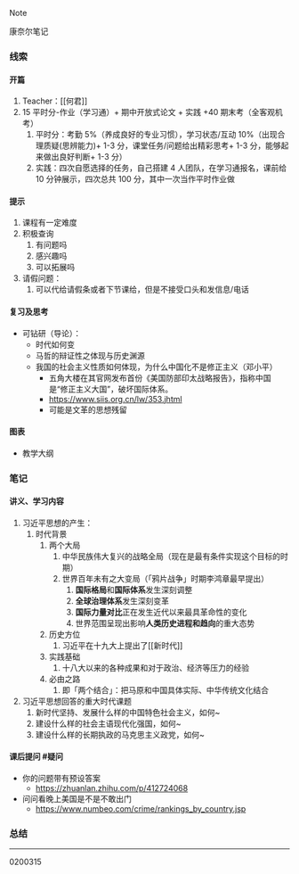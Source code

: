 > [!NOTE]
> 康奈尔笔记

### 线索
#### 开篇
1. Teacher：[[何君]]
2. 15 平时分-作业（学习通）+ 期中开放式论文 + 实践 +40 期末考（全客观机考）
	1. 平时分：考勤 5%（养成良好的专业习惯），学习状态/互动 10%（出现合理质疑(思辨能力)+ 1-3 分，课堂任务/问题给出精彩思考+ 1-3 分，能够起来做出良好判断+ 1-3 分）
	2. 实践：四次自愿选择的任务，自己搭建 4 人团队，在学习通报名，课前给 10 分钟展示，四次总共 100 分，其中一次当作平时作业做
#### 提示
1. 课程有一定难度
2. 积极查询
	1. 有问题吗
	2. 感兴趣吗
	3. 可以拓展吗
3. 请假问题：
	1. 可以代给请假条或者下节课给，但是不接受口头和发信息/电话
#### 复习及思考
- 可钻研（导论）：
	- 时代如何变
	- 马哲的辩证性之体现与历史渊源
	- 我国的社会主义性质如何体现，为什么中国化不是修正主义（邓小平）
		- 五角大楼在其官网发布首份《美国防部印太战略报告》，指称中国是“修正主义大国”，破坏国际体系。
		- https://www.siis.org.cn/lw/353.jhtml
		- 可能是文革的思想残留
#### 图表
- 教学大纲
### 笔记
#### 讲义、学习内容
1. 习近平思想的产生：
	1. 时代背景
		1. 两个大局
			1. 中华民族伟大复兴的战略全局（现在是最有条件实现这个目标的时期）
			2. 世界百年未有之大变局（「鸦片战争」时期李鸿章最早提出）
				1. **国际格局**和**国际体系**发生深刻调整
				2. **全球治理体系**发生深刻变革
				3. **国际力量对比**正在发生近代以来最具革命性的变化
				4. 世界范围呈现出影响**人类历史进程和趋向**的重大态势
		2. 历史方位
			1. 习近平在十九大上提出了[[新时代]]
		3. 实践基础
			1. 十八大以来的各种成果和对于政治、经济等压力的经验
		4. 必由之路
			1. 即「两个结合」：把马原和中国具体实际、中华传统文化结合
2. 习近平思想回答的重大时代课题
	1. 新时代坚持、发展什么样的中国特色社会主义，如何~
	2. 建设什么样的社会主语现代化强国，如何~
	3. 建设什么样的长期执政的马克思主义政党，如何~
#### 课后提问 #疑问
- 你的问题带有预设答案
	- https://zhuanlan.zhihu.com/p/412724068
- 问问看晚上美国是不是不敢出门
	- https://www.numbeo.com/crime/rankings_by_country.jsp
### 总结

---

0200315
